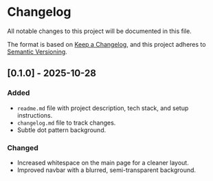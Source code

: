 # Changelog

All notable changes to this project will be documented in this file.

The format is based on [Keep a Changelog](https://keepachangelog.com/en/1.0.0/),
and this project adheres to [Semantic Versioning](https://semver.org/spec/v2.0.0.html).

## [0.1.0] - 2025-10-28

### Added

- `readme.md` file with project description, tech stack, and setup instructions.
- `changelog.md` file to track changes.
- Subtle dot pattern background.

### Changed

- Increased whitespace on the main page for a cleaner layout.
- Improved navbar with a blurred, semi-transparent background.
